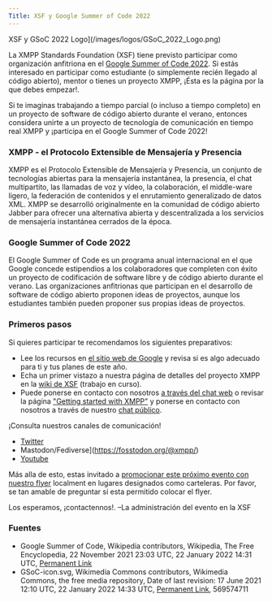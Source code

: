 ```yaml
---
Title: XSF y Google Summer of Code 2022
---
```


XSF y GSoC 2022 Logo](/images/logos/GSoC_2022_Logo.png)

La XMPP Standards Foundation (XSF) tiene previsto participar como organización anfitriona en el [Google Summer of Code 2022](https://summerofcode.withgoogle.com/).
Si estás interesado en participar como estudiante (o simplemente recién llegado al código abierto), mentor o tienes un proyecto XMPP, ¡Ésta es la página por la que debes empezar!.
 
Si te imaginas trabajando a tiempo parcial (o incluso a tiempo completo) en un proyecto de software de código abierto durante el verano, entonces considera unirte a un proyecto de tecnología de comunicación en tiempo real XMPP y ¡participa en el Google Summer of Code 2022!

### XMPP - el Protocolo Extensible de Mensajería y Presencia

XMPP es el Protocolo Extensible de Mensajería y Presencia, un conjunto de tecnologías abiertas para la mensajería instantánea, la presencia, el chat multipartito, las llamadas de voz y vídeo, la colaboración, el middle-ware ligero, la federación de contenidos y el enrutamiento generalizado de datos XML. XMPP se desarrolló originalmente en la comunidad de código abierto Jabber para ofrecer una alternativa abierta y descentralizada a los servicios de mensajería instantánea cerrados de la época.

### Google Summer of Code 2022

El Google Summer of Code es un programa anual internacional en el que Google concede estipendios a los colaboradores que completen con éxito un proyecto de codificación de software libre y de código abierto durante el verano. Las organizaciones anfitrionas que participan en el desarrollo de software de código abierto proponen ideas de proyectos, aunque los estudiantes también pueden proponer sus propias ideas de proyectos. 


### Primeros pasos

Si quieres participar te recomendamos los siguientes preparativos:

- Lee los recursos en [el sitio web de Google](https://summerofcode.withgoogle.com/help) y revisa si es algo adecuado para ti y tus planes de este año.
- Echa un primer vistazo a nuestra página de detalles del proyecto XMPP en la [wiki de XSF](https://wiki.xmpp.org/web/Google_Summer_of_Code_2022) (trabajo en curso).
- Puede ponerse en contacto con nosotros [a través del chat web](https://xmpp.org/chat#converse/room?jid=gsoc@muc.xmpp.org) o revisar la página ["Getting started with XMPP"](https://xmpp.org/getting-started/) y ponerse en contacto con nosotros a través de nuestro [chat público](xmpp:gsoc@muc.xmpp.org?join).

¡Consulta nuestros canales de comunicación!

- [Twitter](https://twitter.com/xmpp)
- Mastodon/Fediverse](https://fosstodon.org/@xmpp/)
- [Youtube](https://www.youtube.com/c/XMPPStandardsFoundation)

Más alla de esto, estas invitado a [promocionar este próximo evento con nuestro flyer](/images/promo/Flyer_XMPP_GSoC2022_EN.pdf) localment en lugares designados como carteleras. Por favor, se tan amable de preguntar si esta permitido colocar el flyer.

Los esperamos, ¡contactennos!.
 –La administración del evento en la XSF

### Fuentes

- Google Summer of Code, Wikipedia contributors, Wikipedia, The Free Encyclopedia, 22 November 2021 23:03 UTC, 22 January 2022 14:31 UTC, [Permanent Link](https://en.wikipedia.org/w/index.php?title=Google_Summer_of_Code&oldid=1056637774)
- GSoC-icon.svg, Wikimedia Commons contributors, Wikimedia Commons, the free media repository, Date of last revision: 17 June 2021 12:10 UTC, 22 January 2022 14:33 UTC, [Permanent Link](https://commons.wikimedia.org/w/index.php?title=File:GSoC-icon.svg&oldid=569574711), 569574711
